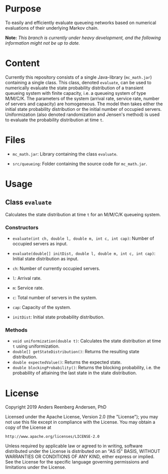 # Purpose
To easily and efficiently evaluate queueing networks based on numerical evaluations of their underlying Markov chain.

**Note:** *This branch is currently under heavy development, and the following information might not be up to date.*

# Content
Currently this repository consists of a single Java-library (`mc_math.jar`) containing a single class. This class, denoted `evaluate`, can be used to numerically evaluate the state probability distribution of a transient queueing system with finite capacity, i.e. a queueing system of type M/M/C/K. The parameters of the system (arrival rate, service rate, number of servers and capacity) are homogeneous. The model then takes either the initial state probability distribution or the initial number of occupied servers. Uniformization (also denoted randomization and Jensen's method) is used to evaluate the probability distribution at time `t`. 

# Files

- `mc_math.jar`: Library containing the class `evaluate`.

- `src/queueing`: Folder containing the source code for `mc_math.jar`.  

# Usage

## Class `evaluate`
Calculates the state distribution at time `t` for an M/M/C/K queueing system.

### Constructors

- `evaluate(int ch, double l, double m, int c, int cap)`: Number of occupied servers as input.

- `evaluate(double[] initDist, double l, double m, int c, int cap)`: Initial state distribution as input.  

- `ch`: Number of currently occupied servers.
- `l`: Arrival rate. 
- `m`: Service rate.
- `c`: Total number of servers in the system.
- `cap`: Capacity of the system.
- `initDist`: Initial state probability distribution.

### Methods

- `void uniformization(double t)`: Calculates the state distribution at time `t` using uniformization.
- `double[] getStateDistribution()`: Returns the resulting state distribution.
- `double expectedValue()`: Returns the expected state.
- `double blockingProbability()`: Returns the blocking probability, i.e. the probability of attaining the last state in the state distribution.

# License
Copyright 2019 Anders Reenberg Andersen, PhD

Licensed under the Apache License, Version 2.0 (the "License");
you may not use this file except in compliance with the License.
You may obtain a copy of the License at

    http://www.apache.org/licenses/LICENSE-2.0

Unless required by applicable law or agreed to in writing, software
distributed under the License is distributed on an "AS IS" BASIS,
WITHOUT WARRANTIES OR CONDITIONS OF ANY KIND, either express or implied.
See the License for the specific language governing permissions and
limitations under the License.
